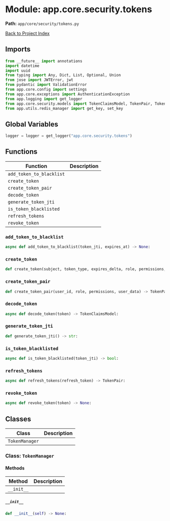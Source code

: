 # Module: app.core.security.tokens

**Path:** `app/core/security/tokens.py`

[Back to Project Index](../../../../index.md)

## Imports
```python
from __future__ import annotations
import datetime
import uuid
from typing import Any, Dict, List, Optional, Union
from jose import JWTError, jwt
from pydantic import ValidationError
from app.core.config import settings
from app.core.exceptions import AuthenticationException
from app.logging import get_logger
from app.core.security.models import TokenClaimsModel, TokenPair, TokenType
from app.utils.redis_manager import get_key, set_key
```

## Global Variables
```python
logger = logger = get_logger("app.core.security.tokens")
```

## Functions

| Function | Description |
| --- | --- |
| `add_token_to_blacklist` |  |
| `create_token` |  |
| `create_token_pair` |  |
| `decode_token` |  |
| `generate_token_jti` |  |
| `is_token_blacklisted` |  |
| `refresh_tokens` |  |
| `revoke_token` |  |

### `add_token_to_blacklist`
```python
async def add_token_to_blacklist(token_jti, expires_at) -> None:
```

### `create_token`
```python
def create_token(subject, token_type, expires_delta, role, permissions, user_data) -> str:
```

### `create_token_pair`
```python
def create_token_pair(user_id, role, permissions, user_data) -> TokenPair:
```

### `decode_token`
```python
async def decode_token(token) -> TokenClaimsModel:
```

### `generate_token_jti`
```python
def generate_token_jti() -> str:
```

### `is_token_blacklisted`
```python
async def is_token_blacklisted(token_jti) -> bool:
```

### `refresh_tokens`
```python
async def refresh_tokens(refresh_token) -> TokenPair:
```

### `revoke_token`
```python
async def revoke_token(token) -> None:
```

## Classes

| Class | Description |
| --- | --- |
| `TokenManager` |  |

### Class: `TokenManager`

#### Methods

| Method | Description |
| --- | --- |
| `__init__` |  |

##### `__init__`
```python
def __init__(self) -> None:
```
